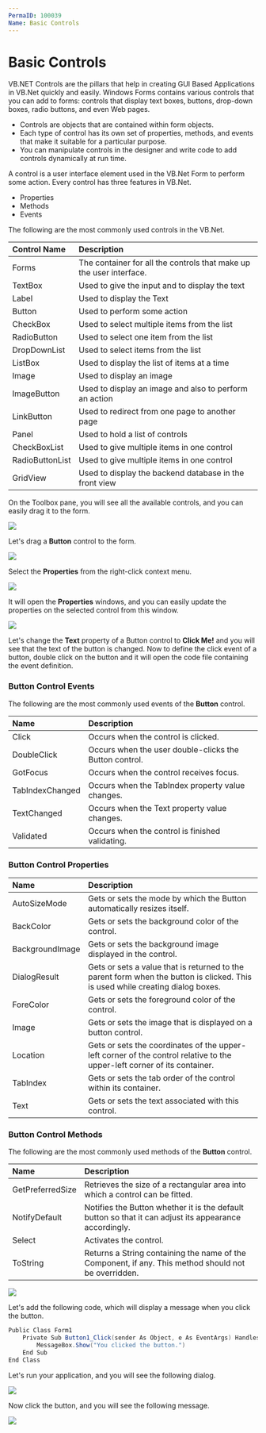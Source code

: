 ```yaml
---
PermaID: 100039
Name: Basic Controls
---
```


# Basic Controls

VB.NET Controls are the pillars that help in creating GUI Based Applications in VB.Net quickly and easily. Windows Forms contains various controls that you can add to forms: controls that display text boxes, buttons, drop-down boxes, radio buttons, and even Web pages.

 - Controls are objects that are contained within form objects. 
 - Each type of control has its own set of properties, methods, and events that make it suitable for a particular purpose. 
 - You can manipulate controls in the designer and write code to add controls dynamically at run time.

A control is a user interface element used in the VB.Net Form to perform some action. Every control has three features in VB.Net.

 - Properties
 - Methods
 - Events

The following are the most commonly used controls in the VB.Net.

| Control Name     | Description                                                     |
| :----------------| :---------------------------------------------------------------|
| Forms            | The container for all the controls that make up the user interface. |
| TextBox          | Used to give the input and to display the text                  |
| Label            | Used to display the Text                                        |
| Button           | Used to perform some action                                     |
| CheckBox         | Used to select multiple items from the list                     |
| RadioButton      | Used to select one item from the list                           |
| DropDownList     | Used to select items from the list                              |
| ListBox          | Used to display the list of items at a time                     |
| Image            | Used to display an image                                        |
| ImageButton      | Used to display an image and also to perform an action          |
| LinkButton       | Used to redirect from one page to another page                  |
| Panel            | Used to hold a list of controls                                 |
| CheckBoxList     | Used to give multiple items in one control                      |
| RadioButtonList  | Used to give multiple items in one control                      |
| GridView         | Used to display the backend database in the front view          |

On the Toolbox pane, you will see all the available controls, and you can easily drag it to the form.

<img src="images/winforms-4.png">

Let's drag a **Button** control to the form. 

<img src="images/winforms-5.png">

Select the **Properties** from the right-click context menu.
 
<img src="images/winforms-6.png">

It will open the **Properties** windows, and you can easily update the properties on the selected control from this window.

<img src="images/winforms-7.png">

Let's change the **Text** property of a Button control to **Click Me!** and you will see that the text of the button is changed. Now to define the click event of a button, double click on the button and it will open the code file containing the event definition.

### Button Control Events 

The following are the most commonly used events of the **Button** control.

| Name                     | Description                                                                  |
| :------------------------| :----------------------------------------------------------------------------|
| Click                    | Occurs when the control is clicked.                                          |
| DoubleClick              | Occurs when the user double-clicks the Button control.                       |
| GotFocus                 | Occurs when the control receives focus.                                      |
| TabIndexChanged          | Occurs when the TabIndex property value changes.                             |
| TextChanged              | Occurs when the Text property value changes.                                 |
| Validated                | Occurs when the control is finished validating.                              |

### Button Control Properties

| Name                     | Description                                                                  |
| :------------------------| :----------------------------------------------------------------------------|
| AutoSizeMode             | Gets or sets the mode by which the Button automatically resizes itself.      |
| BackColor                | Gets or sets the background color of the control.                            |
| BackgroundImage          | Gets or sets the background image displayed in the control.                  |
| DialogResult             | Gets or sets a value that is returned to the parent form when the button is clicked. This is used while creating dialog boxes. |
| ForeColor                | Gets or sets the foreground color of the control.                            |
| Image                    | Gets or sets the image that is displayed on a button control.                |
| Location                 | Gets or sets the coordinates of the upper-left corner of the control relative to the upper-left corner of its container. |
| TabIndex                 | Gets or sets the tab order of the control within its container.              |
| Text                     | Gets or sets the text associated with this control.                          |

### Button Control Methods

The following are the most commonly used methods of the **Button** control.

| Name                     | Description                                                                  |
| :------------------------| :----------------------------------------------------------------------------|
| GetPreferredSize         | Retrieves the size of a rectangular area into which a control can be fitted. |
| NotifyDefault            | Notifies the Button whether it is the default button so that it can adjust its appearance accordingly. |
| Select                   | Activates the control.                                                       |
| ToString                 | Returns a String containing the name of the Component, if any. This method should not be overridden. |


<img src="images/winforms-8.png">

Let's add the following code, which will display a message when you click the button.

```csharp
Public Class Form1
    Private Sub Button1_Click(sender As Object, e As EventArgs) Handles Button1.Click
        MessageBox.Show("You clicked the button.")
    End Sub
End Class
```

Let's run your application, and you will see the following dialog.

<img src="images/winforms-9.png">

Now click the button, and you will see the following message.

<img src="images/winforms-10.png">

